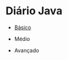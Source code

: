# Diário Java
* <a href="https://github.com/Alfredo-Ramon/Diario-Java/new/main">Básico</a>

 
* Médio
* Avançado
